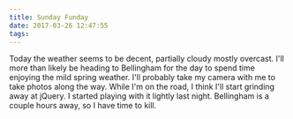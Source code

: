 ```yaml
---
title: Sunday Funday
date: 2017-03-26 12:47:55
tags:
---
```

Today the weather seems to be decent, partially cloudy mostly overcast. I'll more than likely be heading to Bellingham for the day to spend time enjoying the mild spring weather. I'll probably take my camera with me to take photos along the way. While I'm on the road, I think I'll start grinding away at jQuery. I started playing with it lightly last night. Bellingham is a couple hours away, so I have time to kill.
